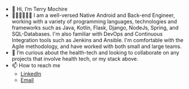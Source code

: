 - 👋 Hi, I’m Terry Mochire
- 👩🏾‍💻👩🏾‍💻 I am a well-versed Native Android and Back-end Engineer, working with a variety of programming languages, technologies and frameworks such as Java, Kotlin, Flask, Django, NodeJs, Spring, and SQL-Databases. I'm also familiar with DevOps and Continuous Integration tools such as Jenkins and Ansible. I'm comfortable with the Agile methodology, and have worked with both small and large teams. 
- 🌱 I’m curious about the health-tech and looking to collaborate on any projects that involve health tech, or my stack above.
- 📫 How to reach me 
  * [LinkedIn](https://www.linkedin.com/in/terry-mochire/)
  * [Email](terrybmochire@gmail.com)

<!---
Terry-Mochire/Terry-Mochire is a ✨ special ✨ repository because its `README.md` (this file) appears on your GitHub profile.
You can click the Preview link to take a look at your changes.
--->
